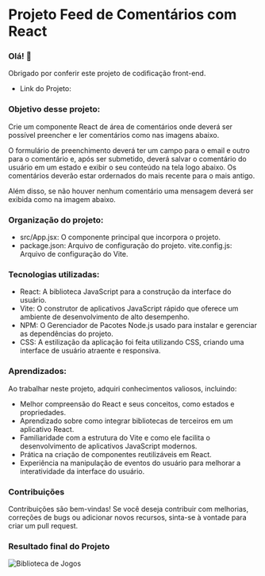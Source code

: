 # Projeto Feed de Comentários com React
### Olá! 👋
Obrigado por conferir este projeto de codificação front-end.

- Link do Projeto: 
  
### Objetivo desse projeto:

Crie um componente React de área de comentários onde deverá ser possível preencher e ler comentários como nas imagens abaixo.

O formulário de preenchimento deverá ter um campo para o email e outro para o comentário e, após ser submetido, deverá salvar o comentário do usuário em um estado e exibir o seu conteúdo na tela logo abaixo. Os comentários deverão estar ordernados do mais recente para o mais antigo.

Além disso, se não houver nenhum comentário uma mensagem deverá ser exibida como na imagem abaixo.

### Organização do projeto:

- src/App.jsx: O componente principal que incorpora o projeto.
- package.json: Arquivo de configuração do projeto.
vite.config.js: Arquivo de configuração do Vite.
  
### Tecnologias utilizadas:

* React: A biblioteca JavaScript para a construção da interface do usuário.
* Vite: O construtor de aplicativos JavaScript rápido que oferece um ambiente de desenvolvimento de alto desempenho.
* NPM: O Gerenciador de Pacotes Node.js usado para instalar e gerenciar as dependências do projeto.
* CSS: A estilização da aplicação foi feita utilizando CSS, criando uma interface de usuário atraente e responsiva. 

### Aprendizados:

Ao trabalhar neste projeto, adquiri conhecimentos valiosos, incluindo:

* Melhor compreensão do React e seus conceitos, como estados e propriedades.
* Aprendizado sobre como integrar bibliotecas de terceiros em um aplicativo React.
* Familiaridade com a estrutura do Vite e como ele facilita o desenvolvimento de aplicativos JavaScript modernos.
* Prática na criação de componentes reutilizáveis em React.
* Experiência na manipulação de eventos do usuário para melhorar a interatividade da interface do usuário.

### Contribuições

Contribuições são bem-vindas! Se você deseja contribuir com melhorias, correções de bugs ou adicionar novos recursos, sinta-se à vontade para criar um pull request.

### Resultado final do Projeto

![Biblioteca de Jogos](https://github.com/TiagoHenrique10/Projeto-Biblioteca-De-Jogos/assets/96561261/e8905258-8062-4bff-aa22-1f667d575f79)


